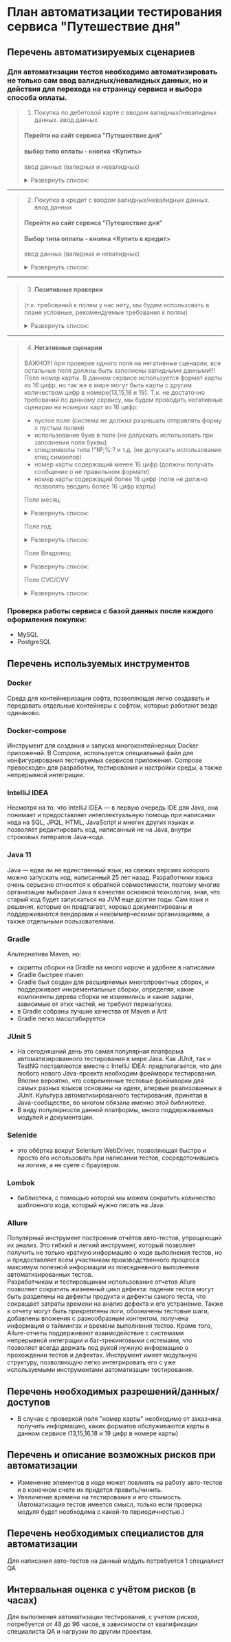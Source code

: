 # План автоматизации тестирования сервиса "Путешествие дня"

## Перечень автоматизируемых сценариев

### Для автоматизации тестов необходимо автоматизировать не только сам ввод валидных/невалидных данных, но и действия для перехода на страницу сервиса и выбора способа оплаты.

> 1) Покупка по дебетовой карте с вводом валидных/невалидных данных.
> ввод данных
>  #### Перейти на сайт сервиса "Путешествие дня"  
> #### выбор типа оплаты - кнопка <Купить>   
> ввод данных (валидных и невалидных)
> <details>
> <summary>Развернуть список:</summary>  
>
> ввод номера карты
>
> ввод срока действия карты (месяц)
>
> ввод срока действия карты (год)
>
> ввод имени владельца карты
>
> ввод CVC/CVV кода карты
>
> нажать кнопку <Продолжить>
>
> дождаться ответа от банка с результатом покупки
>
> проверить записи в БД.
> </details>    
---

> 2) Покупка в кредит с вводом валидных/невалидных данных.
> ввод данных
> #### Перейти на сайт сервиса "Путешествие дня" 
> #### Выбор типа оплаты - кнопка <Купить в кредит>
> ввод данных (валидных и невалидных)
> <details>
> <summary>Развернуть список:</summary>  
>
> ввод номера карты
>
> ввод срока действия карты (месяц)
>
> ввод срока действия карты (год)
>
> ввод имени владельца карты
>
> ввод CVC/CVV кода карты
>
> нажать кнопку <Продолжить>
>
> дождаться ответа от банка с результатом покупки
>
> проверить записи в БД.
> ##### При проверке на негативные сценарии должны получать соответствующие сообщения об ошибке у каждого из проверяемых полей:
>- Номер карты: Неверный формат
>- Месяц: Неверно указан срок действия карты / Неверный формат
>- Год: Неверно указан срок действия карты / Неверный формат
>- Владелец: Поле обязательно для заполнения / Неверный формат
>- CVC/CVV: Неверный формат
> </details>    
--- 
> 3) #### Позитивные проверки
> (т.к. требований к полям у нас нету, мы будем использовать в плане условные, рекомендуемые требования к полям)
> <details>
> <summary>Развернуть список:</summary>
> 
> Для проверки поля номера карты необходимо использовать те номера карт, что нам предоставили:
>- номер разрешенной карты: 4444 4444 4444 4441
>
> Заполнить поле "месяц" (вводим данные в двухзначном формате от 01 до 12, но не позднее номера текущего месяца)
> 
> Заполнить поле "год" (вводим последние 2 цифры года в интервале от текущего до +5)
>
> Ввести данные владельца (данные вводят на английской раскладке)
>- минимум 2 буквы
>- использование пробела
>- использование точки
>- использование дефиса(тире)
>
> Ввести код CVC/CVV (трехзначный код)
> 
> Нажать кнопку "Продолжить"
> 
> Получить положительное решение от банка
> </details>
---
> 4) #### Негативные сценарии
> 
> ВАЖНО!!! при проверке одного поля на негативные сценарии, все остальные поля должны быть заполнены валидными данными!!!
> Поле номер карты. В данном сервисе используется формат карты из 16 цифр, но так же в мире могут быть карты с другим количеством цифр в номере(13,15,18 и 19). Т.к. не достаточно требований по данному сервису, мы будем проводить негативные сценарии на номерах карт из 16 цифр:
>- пустое поле (система не должна разрешать отправлять форму с пустым полем)
>- использование букв в поле (не допускать использовать при заполнении поля буквы)
>- спецсимволы типа !"№;%:? и т.д. (не допускать использование спец символов)
>- номер карты содержащий менее 16 цифр (должны получать сообщение о не правильном формате)
>- номер карты содержащий более 16 цифр (поле не должно позволять вводить более 16 цифр карты)
>
> Поле месяц:
> <details>
> <summary>Развернуть список:</summary>
>
>- пустое поле (система не должна разрешать отправлять форму с пустым полем)
>- использование букв в поле (не допускать использовать при заполнении поля буквы)
>- спецсимволы типа !"№;%:? и т.д. (не допускать использование спец символов)
>- граничные значения 00 и 13. А так же последующий номер месяца, от текущего при крайнем валидном значении в поле "год" (прим. если срок годности карты +5, то номер месяца не должен превышать текущего)
> </details>
>
> Поле год:
> <details>
> <summary>Развернуть список:</summary>
>
>- пустое поле (система не должна разрешать отправлять форму с пустым полем)
>- использование букв в поле (не допускать использовать при заполнении поля буквы)
>- спецсимволы типа !"№;%:? и т.д. (не допускать использование спец символов)
>- год истекшего срока карты
>- год превышающий более 5 лет от текущей даты.
> </details>
>
> Поле Владелец:
> <details>
> <summary>Развернуть список:</summary>
>
>- пустое поле (система не должна разрешать отправлять форму с пустым полем)
>- использование цифр в поле (не допускать ввода при заполнении поля цифрами)
>- спецсимволы типа !"№;%:? и т.д. (не допускать использование спец символов(кроме дефиса(тире), точки "." и пробела)
>- использование русских символов (система не должна разрешать отправлять форму с русскими символами)
> </details>
>
> Поле CVC/CVV
> <details>
> <summary>Развернуть список:</summary>
>
>- пустое поле (система не должна разрешать отправлять форму с пустым полем)
>- спецсимволы типа !"№;%:? и т.д. (не допускать ввода спец символов)
>- использование букв (не допускать ввода букв)
>- код состоящий из менее чем 3х цифр
>- код состоящий из более чем 3х цифр
> </details>
> </details>

### Проверка работы сервиса с базой данных после каждого оформления покупки:
- MySQL
- PostgreSQL

## Перечень используемых инструментов

### Docker
Среда для контейнеризации софта, позволяющая легко создавать и передавать отдельные контейнеры с софтом, которые работают везде одинаково.

### Docker-compose
Инструмент для создания и запуска многоконтейнерных Docker приложений. В Compose, используется специальный файл для конфигурирования тестируемых сервисов приложения. Compose превосходен для разработки, тестирования и настройки среды, а также непрерывной интеграции.

### IntelliJ IDEA
Несмотря на то, что IntelliJ IDEA — в первую очередь IDE для Java, она понимает и предоставляет интеллектуальную помощь при написании кода на SQL, JPQL, HTML, JavaScript и многих других языках и позволяет редактировать код, написанный не на Java, внутри строковых литералов Java-кода.

### Java 11
Java — едва ли не единственный язык, на свежих версиях которого можно запускать код, написанный 25 лет назад. Разработчики языка очень серьезно относятся к обратной совместимости, поэтому многие организации выбирают Java в качестве основной технологии, зная, что старый код будет запускаться на JVM еще долгие годы.
Сам язык и решения, которые он предлагает, хорошо документированы и поддерживаются вендорами и некоммерческими организациями, а также отдельными пользователями.

### Gradle
Альтернатива Maven, но:
- скрипты сборки на Gradle на много короче и удобнее в написании
- Gradle быстрее maven
- Gradle был создан для расширяемых многопроектных сборок, и поддерживает инкрементальные сборки, определяя, какие компоненты дерева сборки не изменились и какие задачи, зависимые от этих частей, не требуют перезапуска.
- в Gradle собраны лучшие качества от Maven и Ant
- Gradle легко масштабируется
### JUnit 5
- На сегодняшний день это самая популярная платформа автоматизированного тестирования в мире Java. Как JUnit, так и TestNG поставляются вместе с IntelliJ IDEA: предполагается, что для любого нового Java-проекта необходим фреймворк тестирования. Вполне вероятно, что современные тестовые фреймворки для самых разных языков основаны на идеях, впервые реализованных в JUnit. Культура автоматизированного тестирования, принятая в Java-сообществе, во многом обязана именно этой библиотеке.
- В виду популярности данной платформы, много поддерживаемых модулей и документации.
### Selenide
- это обёртка вокруг Selenium WebDriver, позволяющая быстро и просто его использовать при написании тестов, сосредоточившись на логике, а не суете с браузером.
### Lombok
- библиотека, с помощью которой мы можем сократить количество шаблонного кода, который нужно писать на Java.
### Allure
Популярный инструмент построения отчётов авто-тестов, упрощающий их анализ. Это гибкий и легкий инструмент, который позволяет получить не только краткую информацию о ходе выполнения тестов, но и предоставляет всем участникам производственного процесса максимум полезной информации из повседневного выполнения автоматизированных тестов.  
Разработчикам и тестировщикам использование отчетов Allure позволяет сократить жизненный цикл дефекта: падения тестов могут быть разделены на дефекты продукта и дефекты самого теста, что сокращает затраты времени на анализ дефекта и его устранение. Также к отчету могут быть прикреплены логи, обозначены тестовые шаги, добавлены вложения с разнообразным контентом, получена информация о таймингах и времени выполнения тестов. Кроме того, Allure-отчеты поддерживают взаимодействие с системами непрерывной интеграции и баг-трекинговыми системами, что позволяет всегда держать под рукой нужную информацию о прохождении тестов и дефектах. Инструмент имеет модульную структуру, позволяющую легко интегрировать его с уже используемыми инструментами автоматизации тестирования.


## Перечень необходимых разрешений/данных/доступов
- В случае с проверкой поля "номер карты" необходимо от заказчика получить информацию, каких форматов обслуживаются карты в данном сервисе (13,15,16,18 и 19 цифр в номере карты)

## Перечень и описание возможных рисков при автоматизации
- Изменение элементов в коде может повлиять на работу авто-тестов и в конечном счете их придется править/чинить.
- Увеличение времени на тестирование и его стоимость. (Автоматизация тестов имеется смысл, только если проверка модуля будет необходима с какой-то периодичностью.)

## Перечень необходимых специалистов для автоматизации
Для написания авто-тестов на данный модуль потребуется 1 специалист QA

## Интервальная оценка с учётом рисков (в часах)
Для выполнения автоматизации тестирования, с учетом рисков, потребуется от 48 до 96 часов, в зависимости от квалификации специалиста QA и нагрузки по другим проектам.
